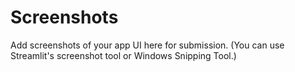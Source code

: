 # Screenshots

Add screenshots of your app UI here for submission. (You can use Streamlit's screenshot tool or Windows Snipping Tool.)
